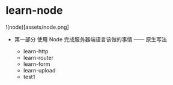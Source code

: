 # learn-node

!(node)[assets/node.png]

- 第一部分 使用 Node 完成服务器端语言该做的事情 —— 原生写法

    - learn-http
    - learn-router
    - learn-form
    - learn-upload
    - test1



